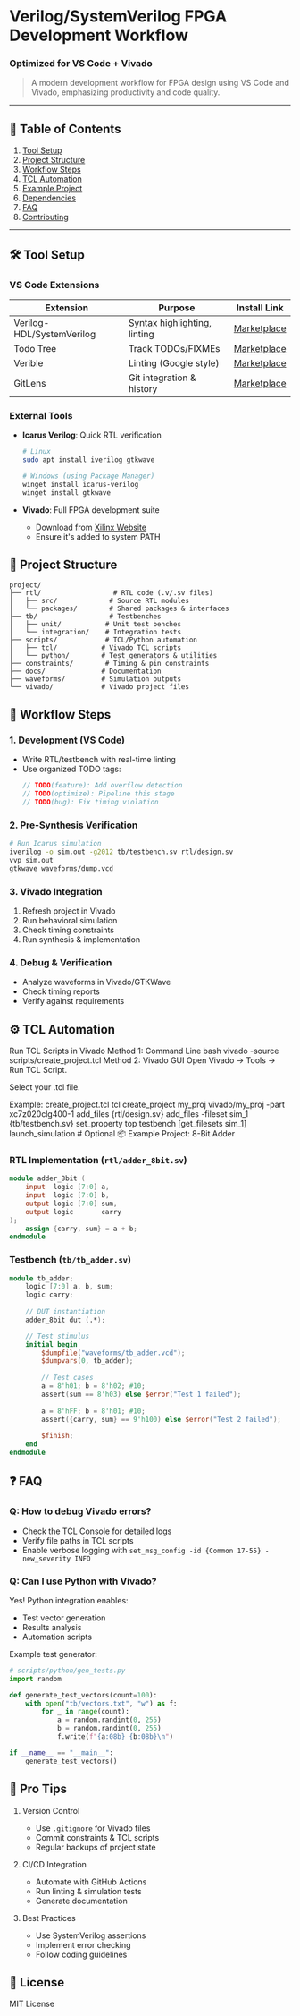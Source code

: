 # Verilog/SystemVerilog FPGA Development Workflow

### Optimized for VS Code + Vivado

> A modern development workflow for FPGA design using VS Code and Vivado, emphasizing productivity and code quality.

---

## 📌 Table of Contents

1. [Tool Setup](#-tool-setup)
2. [Project Structure](#-project-structure)
3. [Workflow Steps](#-workflow-steps)
4. [TCL Automation](#-tcl-automation)
5. [Example Project](#-example-project)
6. [Dependencies](#-dependencies)
7. [FAQ](#-faq)
8. [Contributing](#-contributing)

---

## 🛠️ Tool Setup

### **VS Code Extensions**

| Extension                 | Purpose                      | Install Link                                                                             |
| ------------------------- | ---------------------------- | ---------------------------------------------------------------------------------------- |
| Verilog-HDL/SystemVerilog | Syntax highlighting, linting | [Marketplace](https://marketplace.visualstudio.com/items?itemName=mshr-h.veriloghdl)     |
| Todo Tree                 | Track TODOs/FIXMEs           | [Marketplace](https://marketplace.visualstudio.com/items?itemName=Gruntfuggly.todo-tree) |
| Verible                   | Linting (Google style)       | [Marketplace](https://marketplace.visualstudio.com/items?itemName=mshr-h.verible)        |
| GitLens                   | Git integration & history    | [Marketplace](https://marketplace.visualstudio.com/items?itemName=eamodio.gitlens)       |

### **External Tools**

- **Icarus Verilog**: Quick RTL verification
  ```bash
  # Linux
  sudo apt install iverilog gtkwave
  
  # Windows (using Package Manager)
  winget install icarus-verilog
  winget install gtkwave
  ```

- **Vivado**: Full FPGA development suite
  - Download from [Xilinx Website](https://www.xilinx.com/support/download.html)
  - Ensure it's added to system PATH

## 📂 Project Structure

```
project/
├── rtl/                  # RTL code (.v/.sv files)
│   ├── src/             # Source RTL modules
│   └── packages/        # Shared packages & interfaces
├── tb/                  # Testbenches
│   ├── unit/           # Unit test benches
│   └── integration/    # Integration tests
├── scripts/            # TCL/Python automation
│   ├── tcl/           # Vivado TCL scripts
│   └── python/        # Test generators & utilities
├── constraints/        # Timing & pin constraints
├── docs/              # Documentation
├── waveforms/         # Simulation outputs
└── vivado/            # Vivado project files
```

## 🔄 Workflow Steps

### 1. Development (VS Code)
- Write RTL/testbench with real-time linting
- Use organized TODO tags:
  ```verilog
  // TODO(feature): Add overflow detection
  // TODO(optimize): Pipeline this stage
  // TODO(bug): Fix timing violation
  ```

### 2. Pre-Synthesis Verification
```bash
# Run Icarus simulation
iverilog -o sim.out -g2012 tb/testbench.sv rtl/design.sv
vvp sim.out
gtkwave waveforms/dump.vcd
```

### 3. Vivado Integration
1. Refresh project in Vivado
2. Run behavioral simulation
3. Check timing constraints
4. Run synthesis & implementation

### 4. Debug & Verification
- Analyze waveforms in Vivado/GTKWave
- Check timing reports
- Verify against requirements

## ⚙️ TCL Automation
Run TCL Scripts in Vivado
Method 1: Command Line
bash
vivado -source scripts/create_project.tcl
Method 2: Vivado GUI
Open Vivado → Tools → Run TCL Script.

Select your .tcl file.

Example: create_project.tcl
tcl
create_project my_proj vivado/my_proj -part xc7z020clg400-1
add_files {rtl/design.sv}
add_files -fileset sim_1 {tb/testbench.sv}
set_property top testbench [get_filesets sim_1]
launch_simulation # Optional
📦 Example Project: 8-Bit Adder

### RTL Implementation (`rtl/adder_8bit.sv`)
```verilog
module adder_8bit (
    input  logic [7:0] a,
    input  logic [7:0] b,
    output logic [7:0] sum,
    output logic       carry
);
    assign {carry, sum} = a + b;
endmodule
```

### Testbench (`tb/tb_adder.sv`)
```verilog
module tb_adder;
    logic [7:0] a, b, sum;
    logic carry;
    
    // DUT instantiation
    adder_8bit dut (.*);

    // Test stimulus
    initial begin
        $dumpfile("waveforms/tb_adder.vcd");
        $dumpvars(0, tb_adder);
        
        // Test cases
        a = 8'h01; b = 8'h02; #10;
        assert(sum == 8'h03) else $error("Test 1 failed");
        
        a = 8'hFF; b = 8'h01; #10;
        assert({carry, sum} == 9'h100) else $error("Test 2 failed");
        
        $finish;
    end
endmodule
```

## ❓ FAQ

### Q: How to debug Vivado errors?
- Check the TCL Console for detailed logs
- Verify file paths in TCL scripts
- Enable verbose logging with `set_msg_config -id {Common 17-55} -new_severity INFO`

### Q: Can I use Python with Vivado?
Yes! Python integration enables:
- Test vector generation
- Results analysis
- Automation scripts

Example test generator:
```python
# scripts/python/gen_tests.py
import random

def generate_test_vectors(count=100):
    with open("tb/vectors.txt", "w") as f:
        for _ in range(count):
            a = random.randint(0, 255)
            b = random.randint(0, 255)
            f.write(f"{a:08b} {b:08b}\n")

if __name__ == "__main__":
    generate_test_vectors()
```

## 🚀 Pro Tips

1. Version Control
   - Use `.gitignore` for Vivado files
   - Commit constraints & TCL scripts
   - Regular backups of project state

2. CI/CD Integration
   - Automate with GitHub Actions
   - Run linting & simulation tests
   - Generate documentation

3. Best Practices
   - Use SystemVerilog assertions
   - Implement error checking
   - Follow coding guidelines

## 📄 License
MIT License
